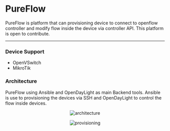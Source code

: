 # **Pure**Flow

PureFlow is platform that can provisioning device to connect to openflow controller and modify flow inside the device via controller API. This platform is open to contribute.

---
### **Device Support**
- OpenVSwitch
- MikroTik

### **Architecture**
PureFlow using Ansible and OpenDayLight as main Backend tools. Ansible is use to provisioning the devices via SSH and OpenDayLight to control the flow inside devices.

<span style="display:block;text-align:center">![architecture](https://raw.githubusercontent.com/zufardhiyaulhaq/PureFlow/master/assets/architecture.png)</span>

<span style="display:block;text-align:center">![provisioning](https://raw.githubusercontent.com/zufardhiyaulhaq/PureFlow/master/assets/provisioning.png)</span>

